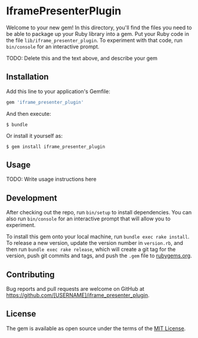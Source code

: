 # IframePresenterPlugin

Welcome to your new gem! In this directory, you'll find the files you need to be able to package up your Ruby library into a gem. Put your Ruby code in the file `lib/iframe_presenter_plugin`. To experiment with that code, run `bin/console` for an interactive prompt.

TODO: Delete this and the text above, and describe your gem

## Installation

Add this line to your application's Gemfile:

```ruby
gem 'iframe_presenter_plugin'
```

And then execute:

    $ bundle

Or install it yourself as:

    $ gem install iframe_presenter_plugin

## Usage

TODO: Write usage instructions here

## Development

After checking out the repo, run `bin/setup` to install dependencies. You can also run `bin/console` for an interactive prompt that will allow you to experiment.

To install this gem onto your local machine, run `bundle exec rake install`. To release a new version, update the version number in `version.rb`, and then run `bundle exec rake release`, which will create a git tag for the version, push git commits and tags, and push the `.gem` file to [rubygems.org](https://rubygems.org).

## Contributing

Bug reports and pull requests are welcome on GitHub at https://github.com/[USERNAME]/iframe_presenter_plugin.

## License

The gem is available as open source under the terms of the [MIT License](https://opensource.org/licenses/MIT).
